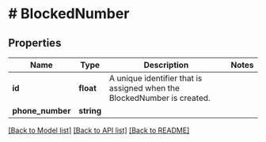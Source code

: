 # # BlockedNumber

## Properties

Name | Type | Description | Notes
------------ | ------------- | ------------- | -------------
**id** | **float** | A unique identifier that is assigned when the BlockedNumber is created. |
**phone_number** | **string** |  |

[[Back to Model list]](../../README.md#models) [[Back to API list]](../../README.md#endpoints) [[Back to README]](../../README.md)
